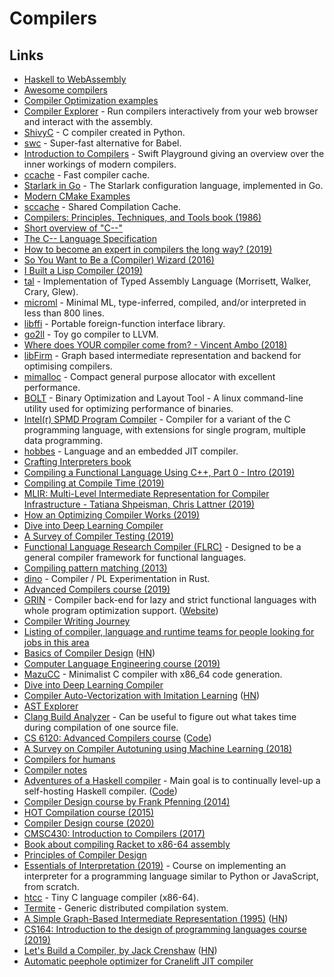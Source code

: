 # Compilers

## Links

- [Haskell to WebAssembly](https://github.com/tweag/asterius)
- [Awesome compilers](https://github.com/aalhour/awesome-compilers#readme)
- [Compiler Optimization examples](http://compileroptimizations.com/)
- [Compiler Explorer](https://godbolt.org/z/52EQ8A) - Run compilers interactively from your web browser and interact with the assembly.
- [ShivyC](https://github.com/ShivamSarodia/ShivyC) - C compiler created in Python.
- [swc](https://github.com/swc-project/swc) - Super-fast alternative for Babel.
- [Introduction to Compilers](https://github.com/ahoppen/introduction-to-compilers) - Swift Playground giving an overview over the inner workings of modern compilers.
- [ccache](https://github.com/ccache/ccache) - Fast compiler cache.
- [Starlark in Go](https://github.com/google/starlark-go) - The Starlark configuration language, implemented in Go.
- [Modern CMake Examples](https://github.com/pr0g/cmake-examples#readme)
- [sccache](https://github.com/mozilla/sccache) - Shared Compilation Cache.
- [Compilers: Principles, Techniques, and Tools book (1986)](https://www.goodreads.com/book/show/703102.Compilers)
- [Short overview of "C--"](https://www.cs.tufts.edu/~nr/c--/index.html)
- [The C-- Language Specification](https://www.cs.tufts.edu/~nr/c--/extern/man2.pdf)
- [How to become an expert in compilers the long way? (2019)](https://forums.swift.org/t/how-to-become-an-expert-in-compilers-the-long-way/22175)
- [So You Want to Be a (Compiler) Wizard (2016)](http://belkadan.com/blog/2016/05/So-You-Want-To-Be-A-Compiler-Wizard/)
- [I Built a Lisp Compiler (2019)](https://mpov.timmorgan.org/i-built-a-lisp-compiler/)
- [tal](https://github.com/sweirich/tal) - Implementation of Typed Assembly Language (Morrisett, Walker, Crary, Glew).
- [microml](https://github.com/hellerve/microml) - Minimal ML, type-inferred, compiled, and/or interpreted in less than 800 lines.
- [libffi](https://github.com/libffi/libffi) - Portable foreign-function interface library.
- [go2ll](https://github.com/pwaller/go2ll) - Toy go compiler to LLVM.
- [Where does YOUR compiler come from? - Vincent Ambo (2018)](https://www.youtube.com/watch?v=b3r6GvCBbw4)
- [libFirm](https://github.com/libfirm/libfirm) - Graph based intermediate representation and backend for optimising compilers.
- [mimalloc](https://github.com/microsoft/mimalloc) - Compact general purpose allocator with excellent performance.
- [BOLT](https://github.com/facebookincubator/BOLT) - Binary Optimization and Layout Tool - A linux command-line utility used for optimizing performance of binaries.
- [Intel(r) SPMD Program Compiler](https://github.com/ispc/ispc) - Compiler for a variant of the C programming language, with extensions for single program, multiple data programming.
- [hobbes](https://github.com/Morgan-Stanley/hobbes) - Language and an embedded JIT compiler.
- [Crafting Interpreters book](http://craftinginterpreters.com/)
- [Compiling a Functional Language Using C++, Part 0 - Intro (2019)](https://danilafe.com/blog/00_compiler_intro/)
- [Compiling at Compile Time (2019)](https://blog.veitheller.de/Compiling_at_Compile_Time.html)
- [MLIR: Multi-Level Intermediate Representation for Compiler Infrastructure - Tatiana Shpeisman, Chris Lattner (2019)](https://www.youtube.com/watch?v=qzljG6DKgic)
- [How an Optimizing Compiler Works (2019)](http://www.lihaoyi.com/post/HowanOptimizingCompilerWorks.html)
- [Dive into Deep Learning Compiler](http://tvm.d2l.ai.s3-website-us-west-2.amazonaws.com/)
- [A Survey of Compiler Testing (2019)](http://software-lab.org/publications/csur2019_compiler_testing.pdf)
- [Functional Language Research Compiler (FLRC)](https://github.com/IntelLabs/flrc) - Designed to be a general compiler framework for functional languages.
- [Compiling pattern matching (2013)](http://l-lang.org/blog/Compiling-pattern-matching/)
- [dino](https://github.com/sunjay/dino) - Compiler / PL Experimentation in Rust.
- [Advanced Compilers course (2019)](https://www.cs.cornell.edu/courses/cs6120/2019fa/)
- [GRIN](https://github.com/grin-compiler/grin) - Compiler back-end for lazy and strict functional languages with whole program optimization support. ([Website](https://grin-compiler.github.io/))
- [Compiler Writing Journey](https://github.com/DoctorWkt/acwj#readme)
- [Listing of compiler, language and runtime teams for people looking for jobs in this area](https://github.com/mgaudet/CompilerJobs#readme)
- [Basics of Compiler Design](httwp://hjemmesider.diku.dk/~torbenm/Basics/basics_lulu2.pdf) ([HN](https://news.ycombinator.com/item?id=21778546))
- [Computer Language Engineering course (2019)](https://github.com/6035/fa19)
- [MazuCC](https://github.com/jserv/MazuCC) - Minimalist C compiler with x86_64 code generation.
- [Dive into Deep Learning Compiler](http://tvm.d2l.ai/)
- [Compiler Auto-Vectorization with Imitation Learning](http://papers.nips.cc/paper/9604-compiler-auto-vectorization-with-imitation-learning.pdf) ([HN](https://news.ycombinator.com/item?id=21968118))
- [AST Explorer](https://astexplorer.net/)
- [Clang Build Analyzer](https://github.com/aras-p/ClangBuildAnalyzer) - Can be useful to figure out what takes time during compilation of one source file.
- [CS 6120: Advanced Compilers course](https://www.cs.cornell.edu/courses/cs6120/2019fa/) ([Code](https://github.com/sampsyo/cs6120))
- [A Survey on Compiler Autotuning using Machine Learning (2018)](https://arxiv.org/abs/1801.04405)
- [Compilers for humans](https://compilersforhumans.com/)
- [Compiler notes](http://www-cs-students.stanford.edu/~blynn/compiler/)
- [Adventures of a Haskell compiler](https://crypto.stanford.edu/~blynn/compiler/) - Main goal is to continually level-up a self-hosting Haskell compiler. ([Code](https://github.com/blynn/compiler))
- [Compiler Design course by Frank Pfenning (2014)](http://www.cs.cmu.edu/~fp/courses/15411-f14/)
- [HOT Compilation course (2015)](https://www.cs.cmu.edu/~crary/hotc-f15/)
- [Compiler Design course (2020)](https://courses.ccs.neu.edu/cs4410/)
- [CMSC430: Introduction to Compilers (2017)](http://www.cs.umd.edu/class/fall2017/cmsc430/)
- [Book about compiling Racket to x86-64 assembly](https://github.com/IUCompilerCourse/Essentials-of-Compilation)
- [Principles of Compiler Design](https://www.cs.swarthmore.edu/~jpolitz/cs75/s16/)
- [Essentials of Interpretation (2019)](https://www.youtube.com/playlist?list=PLGNbPb3dQJ_4WT_m3aI3T2LRf2R_FKM2k) - Course on implementing an interpreter for a programming language similar to Python or JavaScript, from scratch.
- [htcc](https://github.com/falgon/htcc) - Tiny C language compiler (x86-64).
- [Termite](https://github.com/hanwen/termite) - Generic distributed compilation system.
- [A Simple Graph-Based Intermediate Representation (1995)](http://paperhub.s3.amazonaws.com/24842c95fb1bc5d7c5da2ec735e106f0.pdf) ([HN](https://news.ycombinator.com/item?id=22223820))
- [CS164: Introduction to the design of programming languages course (2019)](http://www-inst.eecs.berkeley.edu/~cs164/sp19/)
- [Let's Build a Compiler, by Jack Crenshaw](https://compilers.iecc.com/crenshaw/) ([HN](https://news.ycombinator.com/item?id=22346532))
- [Automatic peephole optimizer for Cranelift JIT compiler](https://github.com/jubitaneja/codegen)
